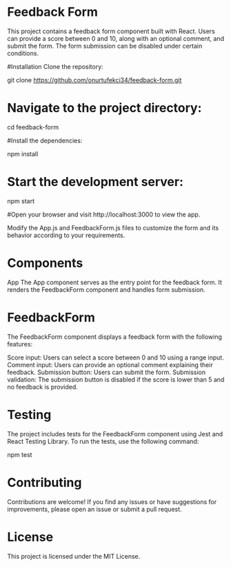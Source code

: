 # Feedback Form
This project contains a feedback form component built with React. Users can provide a score between 0 and 10, along with an optional comment, and submit the form. The form submission can be disabled under certain conditions.

#Installation
Clone the repository:


git clone https://github.com/onurtufekci34/feedback-form.git

# Navigate to the project directory:

cd feedback-form

#Install the dependencies:

npm install

# Start the development server:


npm start

#Open your browser and visit http://localhost:3000 to view the app.

Modify the App.js and FeedbackForm.js files to customize the form and its behavior according to your requirements.

# Components
App
The App component serves as the entry point for the feedback form. It renders the FeedbackForm component and handles form submission.

# FeedbackForm
The FeedbackForm component displays a feedback form with the following features:

Score input: Users can select a score between 0 and 10 using a range input.
Comment input: Users can provide an optional comment explaining their feedback.
Submission button: Users can submit the form.
Submission validation: The submission button is disabled if the score is lower than 5 and no feedback is provided.

# Testing
The project includes tests for the FeedbackForm component using Jest and React Testing Library. To run the tests, use the following command:

npm test

# Contributing
Contributions are welcome! If you find any issues or have suggestions for improvements, please open an issue or submit a pull request.

# License
This project is licensed under the MIT License.

